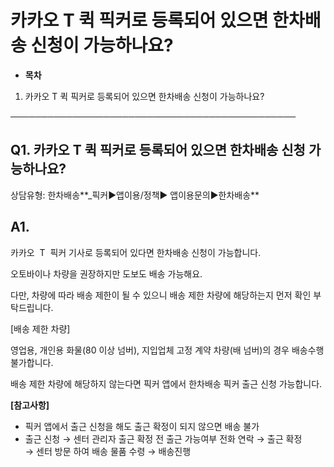 # 카카오 T 퀵 픽커로 등록되어 있으면 한차배송 신청이 가능하나요?

* **목차**

1. 카카오 T 퀵 픽커로 등록되어 있으면 한차배송 신청이 가능하나요?

──────────────────────────────────────────────

**Q1. 카카오 T 퀵 픽커로 등록되어 있으면 한차배송 신청 가능하나요?**
-------------------------------------------

상담유형: 한차배송**\_픽커▶앱이용/정책▶ 앱이용문의▶한차배송**

**A1.**
-------

카카오  T  픽커 기사로 등록되어 있다면 한차배송 신청이 가능합니다.

오토바이나 차량을 권장하지만 도보도 배송 가능해요.

다만, 차량에 따라 배송 제한이 될 수 있으니 배송 제한 차량에 해당하는지 먼저 확인 부탁드립니다.

[배송 제한 차량]

영업용, 개인용 화물(80 이상 넘버), 지입업체 고정 계약 차량(배 넘버)의 경우 배송수행 불가합니다.

배송 제한 차량에 해당하지 않는다면 픽커 앱에서 한차배송 픽커 출근 신청 가능합니다.

**[참고사항]**

* 픽커 앱에서 출근 신청을 해도 출근 확정이 되지 않으면 배송 불가
* 출근 신청 → 센터 관리자 출근 확정 전 출근 가능여부 전화 연락 → 출근 확정   
  → 센터 방문 하여 배송 물품 수령 → 배송진행